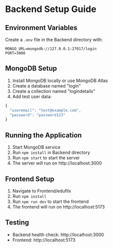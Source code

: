 # Backend Setup Guide

## Environment Variables
Create a `.env` file in the Backend directory with:
```
MONGO_URL=mongodb://127.0.0.1:27017/login
PORT=3000
```

## MongoDB Setup
1. Install MongoDB locally or use MongoDB Atlas
2. Create a database named "login"
3. Create a collection named "logindetails"
4. Add test user data:
```javascript
{
  "useremail": "test@example.com",
  "password": "password123"
}
```

## Running the Application
1. Start MongoDB service
2. Run `npm install` in Backend directory
3. Run `npm start` to start the server
4. The server will run on http://localhost:3000

## Frontend Setup
1. Navigate to Frontend/eduflix
2. Run `npm install`
3. Run `npm run dev` to start the frontend
4. The frontend will run on http://localhost:5173

## Testing
- Backend health check: http://localhost:3000
- Frontend: http://localhost:5173 